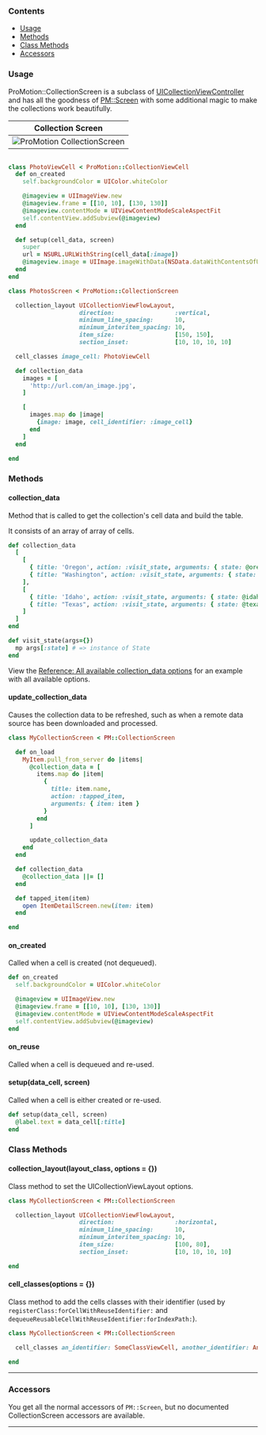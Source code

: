 ### Contents

* [Usage](#usage)
* [Methods](#methods)
* [Class Methods](#class-methods)
* [Accessors](#accessors)

### Usage

ProMotion::CollectionScreen is a subclass of [UICollectionViewController](https://developer.apple.com/library/ios/documentation/UIKit/Reference/UICollectionViewController_clas/) and has all the goodness of [PM::Screen](https://github.com/clearsightstudio/ProMotion/wiki/API-Reference:-ProMotion::Screen) with some additional magic to make the collections work beautifully.

|Collection Screen|
|---|
|![ProMotion CollectionScreen](https://photos-5.dropbox.com/t/2/AABmOcZJarZgp843U0bwgmY2QhhxK_UTguKGDU8F6juLLA/12/47296598/png/32x32/1/1436911200/0/2/pm-collection-screen.png/CNbgxhYgASACIAMgBCAFIAYgBygBKAIoBw/KH2abIi_F4l_S-LRP9dNphlBFf2wusFpT-uIw7hPO6g?size_mode=5)|

```ruby

class PhotoViewCell < ProMotion::CollectionViewCell
  def on_created
    self.backgroundColor = UIColor.whiteColor

    @imageview = UIImageView.new
    @imageview.frame = [[10, 10], [130, 130]]
    @imageview.contentMode = UIViewContentModeScaleAspectFit
    self.contentView.addSubview(@imageview)
  end

  def setup(cell_data, screen)
    super
    url = NSURL.URLWithString(cell_data[:image])
    @imageview.image = UIImage.imageWithData(NSData.dataWithContentsOfURL(url))
  end
end

class PhotosScreen < ProMotion::CollectionScreen

  collection_layout UICollectionViewFlowLayout,
                    direction:                 :vertical,
                    minimum_line_spacing:      10,
                    minimum_interitem_spacing: 10,
                    item_size:                 [150, 150],
                    section_inset:             [10, 10, 10, 10]

  cell_classes image_cell: PhotoViewCell

  def collection_data
    images = [
      'http://url.com/an_image.jpg',
    ]

    [
      images.map do |image|
        {image: image, cell_identifier: :image_cell}
      end
    ]
  end

end
```

### Methods

#### collection_data

Method that is called to get the collection's cell data and build the table.

It consists of an array of array of cells.

```ruby
def collection_data
  [
    [
      { title: 'Oregon', action: :visit_state, arguments: { state: @oregon }},
      { title: "Washington", action: :visit_state, arguments: { state: @washington }}
    ],
    [
      { title: 'Idaho', action: :visit_state, arguments: { state: @idaho }},
      { title: "Texas", action: :visit_state, arguments: { state: @texas }}
    ]
  ]
end

def visit_state(args={})
  mp args[:state] # => instance of State
end
```

View the [Reference: All available collection_data options](https://github.com/clearsightstudio/ProMotion/wiki/Reference:-All-available-collection_data-options) for an example with all available options.

#### update_collection_data

Causes the collection data to be refreshed, such as when a remote data source has
been downloaded and processed.

```ruby
class MyCollectionScreen < PM::CollectionScreen

  def on_load
    MyItem.pull_from_server do |items|
      @collection_data = [
        items.map do |item|
          {
            title: item.name,
            action: :tapped_item,
            arguments: { item: item }
          }
        end
      ]

      update_collection_data
    end
  end

  def collection_data
    @collection_data ||= []
  end

  def tapped_item(item)
    open ItemDetailScreen.new(item: item)
  end

end
```

#### on_created

Called when a cell is created (not dequeued).  

```ruby
def on_created
  self.backgroundColor = UIColor.whiteColor

  @imageview = UIImageView.new
  @imageview.frame = [[10, 10], [130, 130]]
  @imageview.contentMode = UIViewContentModeScaleAspectFit
  self.contentView.addSubview(@imageview)
end
```

#### on_reuse

Called when a cell is dequeued and re-used.

#### setup(data_cell, screen)

Called when a cell is either created or re-used.

```ruby
def setup(data_cell, screen)
  @label.text = data_cell[:title]
end
```

### Class Methods

#### collection_layout(layout_class, options = {})

Class method to set the UICollectionViewLayout options.

```ruby
class MyCollectionScreen < PM::CollectionScreen

  collection_layout UICollectionViewFlowLayout,
                    direction:                 :horizontal,
                    minimum_line_spacing:      10,
                    minimum_interitem_spacing: 10,
                    item_size:                 [100, 80],
                    section_inset:             [10, 10, 10, 10]

end
```

#### cell_classes(options = {})

Class method to add the cells classes with their identifier (used by `registerClass:forCellWithReuseIdentifier:` and `dequeueReusableCellWithReuseIdentifier:forIndexPath:`).

```ruby
class MyCollectionScreen < PM::CollectionScreen

  cell_classes an_identifier: SomeClassViewCell, another_identifier: AnotherClassViewCell

end
```

---

### Accessors

You get all the normal accessors of `PM::Screen`, but no documented CollectionScreen accessors are available.

---
